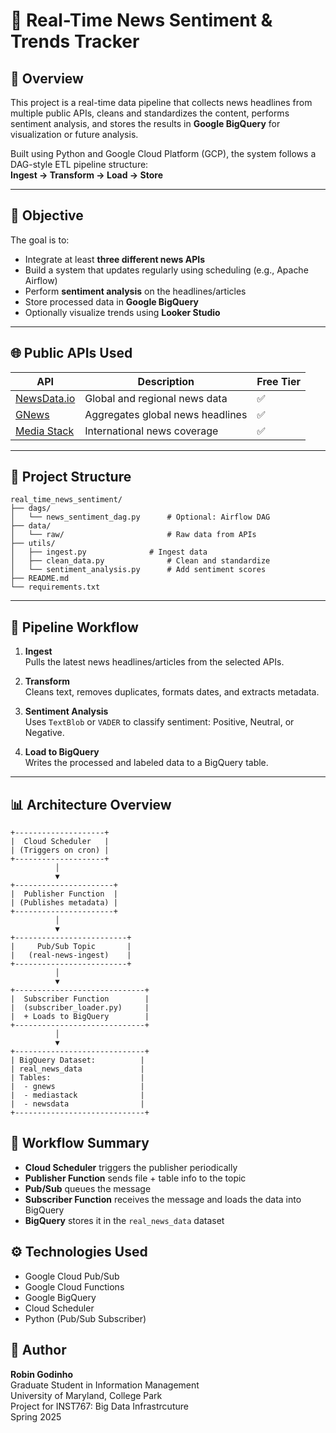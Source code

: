 
# 📰 Real-Time News Sentiment & Trends Tracker

## 📘 Overview

This project is a real-time data pipeline that collects news headlines from multiple public APIs, cleans and standardizes the content, performs sentiment analysis, and stores the results in **Google BigQuery** for visualization or future analysis.

Built using Python and Google Cloud Platform (GCP), the system follows a DAG-style ETL pipeline structure:  
**Ingest → Transform → Load → Store**

---

## 🎯 Objective

The goal is to:
- Integrate at least **three different news APIs**
- Build a system that updates regularly using scheduling (e.g., Apache Airflow)
- Perform **sentiment analysis** on the headlines/articles
- Store processed data in **Google BigQuery**
- Optionally visualize trends using **Looker Studio**

---

## 🌐 Public APIs Used

| API          | Description                                  | Free Tier |
|--------------|----------------------------------------------|-----------|
| [NewsData.io](https://newsdata.io/) | Global and regional news data              | ✅ |
| [GNews](https://gnews.io/)          | Aggregates global news headlines           | ✅ |
| [Media Stack](https://mediastack.com/) | International news coverage| ✅ |

---

## 🧱 Project Structure

```
real_time_news_sentiment/
├── dags/
│   └── news_sentiment_dag.py      # Optional: Airflow DAG
├── data/
│   └── raw/                       # Raw data from APIs
├── utils/
│   ├── ingest.py              # Ingest data
│   ├── clean_data.py              # Clean and standardize
│   └── sentiment_analysis.py      # Add sentiment scores
├── README.md
└── requirements.txt
```

---

## 🔁 Pipeline Workflow

1. **Ingest**  
   Pulls the latest news headlines/articles from the selected APIs.

2. **Transform**  
   Cleans text, removes duplicates, formats dates, and extracts metadata.

3. **Sentiment Analysis**  
   Uses `TextBlob` or `VADER` to classify sentiment: Positive, Neutral, or Negative.

4. **Load to BigQuery**  
   Writes the processed and labeled data to a BigQuery table.

---

## 📊 Architecture Overview

```
+--------------------+
|  Cloud Scheduler   |
| (Triggers on cron) |
+--------------------+
          │
          ▼
+----------------------+
|  Publisher Function  |
| (Publishes metadata) |
+----------------------+
          │
          ▼
+-------------------------+
|     Pub/Sub Topic       |
|   (real-news-ingest)    |
+-------------------------+
          │
          ▼
+-----------------------------+
|  Subscriber Function        |
|  (subscriber_loader.py)     |
|  + Loads to BigQuery        |
+-----------------------------+
          │
          ▼
+-----------------------------+
| BigQuery Dataset:          |
| real_news_data             |
| Tables:                    |
|  - gnews                   |
|  - mediastack              |
|  - newsdata                |
+-----------------------------+
```

## 🔁 Workflow Summary

- **Cloud Scheduler** triggers the publisher periodically  
- **Publisher Function** sends file + table info to the topic  
- **Pub/Sub** queues the message  
- **Subscriber Function** receives the message and loads the data into BigQuery  
- **BigQuery** stores it in the `real_news_data` dataset

## ⚙️ Technologies Used

- Google Cloud Pub/Sub  
- Google Cloud Functions  
- Google BigQuery  
- Cloud Scheduler  
- Python (Pub/Sub Subscriber)
                        
## 🙌 Author

**Robin Godinho**  
Graduate Student in Information Management  
University of Maryland, College Park  
Project for INST767: Big Data Infrastrcuture  
Spring 2025
